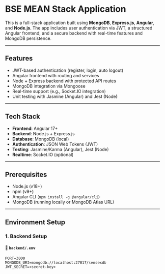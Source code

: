 # BSE MEAN Stack Application

This is a full-stack application built using **MongoDB**, **Express.js**, **Angular**, and **Node.js**. The app includes user authentication via JWT, a structured Angular frontend, and a secure backend with real-time features and MongoDB persistence.

---

## Features

- JWT-based authentication (register, login, auto logout)
- Angular frontend with routing and services
- Node + Express backend with protected API routes
- MongoDB integration via Mongoose
- Real-time support (e.g., Socket.IO integration)
- Unit testing with Jasmine (Angular) and Jest (Node)

---

## Tech Stack

- **Frontend**: Angular 17+
- **Backend**: Node.js + Express.js
- **Database**: MongoDB (local)
- **Authentication**: JSON Web Tokens (JWT)
- **Testing**: Jasmine/Karma (Angular), Jest (Node)
- **Realtime**: Socket.IO (optional)

---

## Prerequisites

- Node.js (v18+)
- npm (v9+)
- Angular CLI (`npm install -g @angular/cli`)
- MongoDB (running locally or MongoDB Atlas URL)

---

## Environment Setup

### 1. **Backend Setup**

#### 📁 `backend/.env`

```env
PORT=3000
MONGODB_URI=mongodb://localhost:27017/sensexdb
JWT_SECRET=<secret-key>
```
